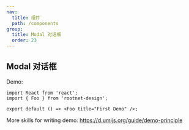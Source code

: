 ```yaml
---
nav:
  title: 组件
  path: /components
group:
  title: Modal 对话框
  order: 23
---
```


## Modal 对话框

Demo:

```tsx
import React from 'react';
import { Foo } from 'rootnet-design';

export default () => <Foo title="First Demo" />;
```

More skills for writing demo: https://d.umijs.org/guide/demo-principle
